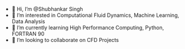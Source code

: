 - 👋 Hi, I’m @Shubhankar Singh
- 👀 I’m interested in Computational Fluid Dynamics, Machine Learning, Data Analysis
- 🌱 I’m currently learning High Performance Computing, Python, FORTRAN 90
- 💞️ I’m looking to collaborate on CFD Projects

<!---
Shubhankar-IIT/Shubhankar-IIT is a ✨ special ✨ repository because its `README.md` (this file) appears on your GitHub profile.
You can click the Preview link to take a look at your changes.
--->
